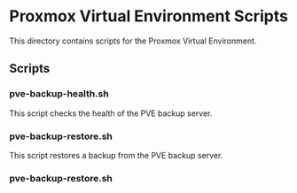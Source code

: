 # Proxmox Virtual Environment Scripts

This directory contains scripts for the Proxmox Virtual Environment.

## Scripts

### pve-backup-health.sh

This script checks the health of the PVE backup server.

### pve-backup-restore.sh

This script restores a backup from the PVE backup server.

### pve-backup-restore.sh
